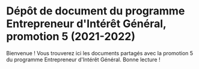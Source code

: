 # Dépôt de document du programme Entrepreneur d'Intérêt Général, promotion 5 (2021-2022)

Bienvenue ! Vous trouverez ici les documents partagés avec la promotion 5 du programme Entrepreneur d'Intérêt Général.
Bonne lecture !
